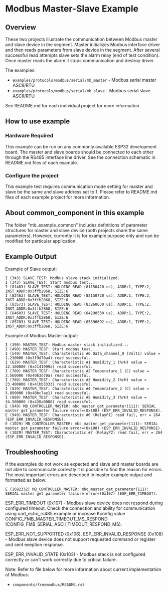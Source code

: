 # Modbus Master-Slave Example

## Overview

These two projects illustrate the communication between Modbus master and slave device in the segment.
Master initializes Modbus interface driver and then reads parameters from slave device in the segment.
After several successful read attempts slave sets the alarm relay (end of test condition). 
Once master reads the alarm it stops communication and destroy driver.

The examples:

* `examples/protocols/modbus/serial/mb_master` - Modbus serial master ASCII/RTU 
* `examples/protocols/modbus/serial/mb_slave` - Modbus serial slave ASCII/RTU 

See README.md for each individual project for more information.

## How to use example

### Hardware Required

This example can be run on any commonly available ESP32 development board.
The master and slave boards should be connected to each other through the RS485 interface line driver. 
See the connection schematic in README.md files of each example.

### Configure the project

This example test requires communication mode setting for master and slave be the same and slave address set to 1.
Please refer to README.md files of each example project for more information.

## About common_component in this example

The folder "mb_example_common" includes definitions of parameter structures for master and slave device (both projects share the same parameters).
However, currently it is for example purpose only and can be modified for particular application.

## Example Output

Example of Slave output:

```
I (343) SLAVE_TEST: Modbus slave stack initialized.
I (343) SLAVE_TEST: Start modbus test...
I (81463) SLAVE_TEST: HOLDING READ (81150420 us), ADDR:1, TYPE:2, INST_ADDR:0x3ffb2868, SIZE:6
I (82463) SLAVE_TEST: HOLDING READ (82150720 us), ADDR:1, TYPE:2, INST_ADDR:0x3ffb2868, SIZE:6
I (83573) SLAVE_TEST: HOLDING READ (83260630 us), ADDR:1, TYPE:2, INST_ADDR:0x3ffb2868, SIZE:6
I (84603) SLAVE_TEST: HOLDING READ (84290530 us), ADDR:1, TYPE:2, INST_ADDR:0x3ffb2868, SIZE:6
I (85703) SLAVE_TEST: HOLDING READ (85396692 us), ADDR:1, TYPE:2, INST_ADDR:0x3ffb2868, SIZE:6
```

Example of Modbus Master output:

```
I (399) MASTER_TEST: Modbus master stack initialized...
I (499) MASTER_TEST: Start modbus test...
I (549) MASTER_TEST: Characteristic #0 Data_channel_0 (Volts) value = 1.230000 (0x3f9d70a4) read successful.
I (629) MASTER_TEST: Characteristic #1 Humidity_1 (%rH) value = 12.100000 (0x4141999a) read successful.
I (709) MASTER_TEST: Characteristic #2 Temperature_1 (C) value = 3.560000 (0x4063d70a) read successful.
I (769) MASTER_TEST: Characteristic #3 Humidity_2 (%rH) value = 23.400000 (0x41bb3333) read successful.
I (829) MASTER_TEST: Characteristic #4 Temperature_2 (C) value = 5.890000 (0x40bc7ae1) read successful.
I (889) MASTER_TEST: Characteristic #5 Humidity_3 (%rH) value = 34.500000 (0x420a0000) read successful.
E (949) MB_CONTROLLER_MASTER: mbc_master_get_parameter(111): SERIAL master get parameter failure error=(0x108) (ESP_ERR_INVALID_RESPONSE).
E (949) MASTER_TEST: Characteristic #6 (RelayP1) read fail, err = 264 (ESP_ERR_INVALID_RESPONSE).
E (1029) MB_CONTROLLER_MASTER: mbc_master_get_parameter(111): SERIAL master get parameter failure error=(0x108) (ESP_ERR_INVALID_RESPONSE).
E (1029) MASTER_TEST: Characteristic #7 (RelayP2) read fail, err = 264 (ESP_ERR_INVALID_RESPONSE).
```

## Troubleshooting

If the examples do not work as expected and slave and master boards are not able to communicate correctly it is possible to find the reason for errors.
The most important errors are described in master example output and formatted as below:

```
E (1692332) MB_CONTROLLER_MASTER: mbc_master_get_parameter(111): SERIAL master get parameter failure error=(0x107) (ESP_ERR_TIMEOUT).
```

ESP_ERR_TIMEOUT (0x107) - Modbus slave device does not respond during configured timeout. Check the connection and ability for communication using uart_echo_rs485 example or increase
Kconfig value CONFIG_FMB_MASTER_TIMEOUT_MS_RESPOND (CONFIG_FMB_SERIAL_ASCII_TIMEOUT_RESPOND_MS).

ESP_ERR_NOT_SUPPORTED (0x106), ESP_ERR_INVALID_RESPONSE (0x108) - Modbus slave device does not support requested command or register and sent exeption response. 

ESP_ERR_INVALID_STATE (0x103) - Modbus stack is not configured correctly or can't work correctly due to critical failure.

Note: Refer to file below for more information about current implementation of Modbus:

* `components/freemodbus/README.rst`